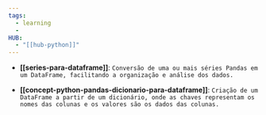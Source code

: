 ```yaml
---
tags:
  - learning
  - 
HUB:
  - "[[hub-python]]"
---
```

- **[[series-para-dataframe]]**: `Conversão de uma ou mais séries Pandas em um DataFrame, facilitando a organização e análise dos dados.`

- **[[concept-python-pandas-dicionario-para-dataframe]]**: `Criação de um DataFrame a partir de um dicionário, onde as chaves representam os nomes das colunas e os valores são os dados das colunas.`